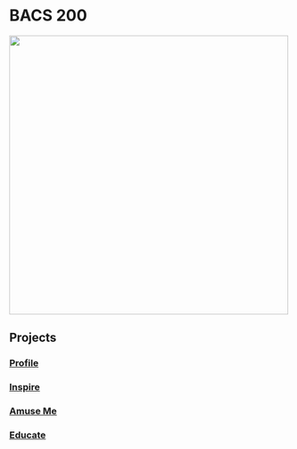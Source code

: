 <!DOCTYPE html>
<html lang="en">
  <head>
    <meta charset="UTF-8">
    <title>BACS 200</title>
  </head>
  <body>
    <h1>BACS 200</h1>
	<p> 
	<img src="images/11_UNC_WM+bear_horiz.png" atl="Bears Logo" width="500">
	</p>
    <h2>Projects</h2>
    <h3><a href="profile.html">Profile</a></h3>
    <h3><a href="inspire.html">Inspire</a></h3>
    <h3><a href="AmuseMe.html">Amuse Me</a></h3>
    <h3><a href="educate.html">Educate</a></h3>
  </body>
</html>
